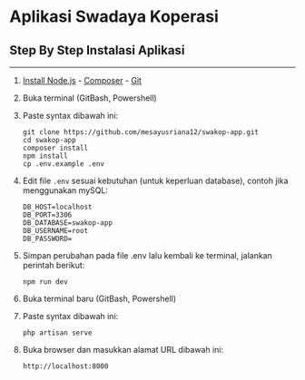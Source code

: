 # Aplikasi Swadaya Koperasi

## Step By Step Instalasi Aplikasi
----------
1. [Install Node.js](https://nodejs.org/en/download/) -  [Composer](https://getcomposer.org/download/) - [Git](https://git-scm.com/downloads)
2. Buka terminal (GitBash, Powershell)
3. Paste syntax dibawah ini:

    ```
    git clone https://github.com/mesayusriana12/swakop-app.git
    cd swakop-app
    composer install
    npm install
    cp .env.example .env
    ```

4. Edit file ``.env`` sesuai kebutuhan (untuk keperluan database), contoh jika menggunakan mySQL:

    ```
    DB_HOST=localhost
    DB_PORT=3306
    DB_DATABASE=swakop-app
    DB_USERNAME=root
    DB_PASSWORD=
    ```
5. Simpan perubahan pada file .env lalu kembali ke terminal, jalankan perintah berikut:

    ```
    npm run dev
    ```

6. Buka terminal baru (GitBash, Powershell)
7. Paste syntax dibawah ini:

    ```
    php artisan serve
    ```

8. Buka browser dan masukkan alamat URL dibawah ini:

    ```
    http://localhost:8000
    ```
